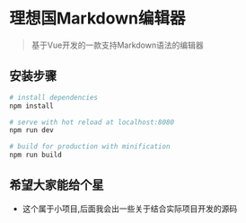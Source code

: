 # 理想国Markdown编辑器

> 基于Vue开发的一款支持Markdown语法的编辑器

## 安装步骤

``` bash
# install dependencies
npm install

# serve with hot reload at localhost:8080
npm run dev

# build for production with minification
npm run build
```

## 希望大家能给个星
- 这个属于小项目,后面我会出一些关于结合实际项目开发的源码

